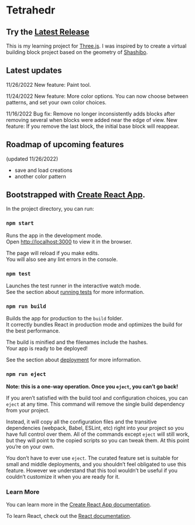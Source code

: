 # Tetrahedr

## Try the [Latest Release](https://tetrahedr.katefractal.com/)

This is my learning project for [Three.js](https://threejs.org/). I was inspired by to create a virtual building block project based on the geometry of [Shashibo](https://funinmotiontoys.com/pages/getshashibo-home). 

## Latest updates
11/26/2022
New feature: Paint tool.

11/24/2022
New feature: More color options. You can now choose between patterns, and set your own color choices.

11/16/2022
Bug fix: Remove no longer inconsistently adds blocks after removing several when blocks were added near the edge of view.
New feature: If you remove the last block, the initial base block will reappear.

## Roadmap of upcoming features
(updated 11/26/2022)
- save and load creations
- another color pattern

## Bootstrapped with [Create React App](https://github.com/facebook/create-react-app).

In the project directory, you can run:

### `npm start`

Runs the app in the development mode.\
Open [http://localhost:3000](http://localhost:3000) to view it in the browser.

The page will reload if you make edits.\
You will also see any lint errors in the console.

### `npm test`

Launches the test runner in the interactive watch mode.\
See the section about [running tests](https://facebook.github.io/create-react-app/docs/running-tests) for more information.

### `npm run build`

Builds the app for production to the `build` folder.\
It correctly bundles React in production mode and optimizes the build for the best performance.

The build is minified and the filenames include the hashes.\
Your app is ready to be deployed!

See the section about [deployment](https://facebook.github.io/create-react-app/docs/deployment) for more information.

### `npm run eject`

**Note: this is a one-way operation. Once you `eject`, you can’t go back!**

If you aren’t satisfied with the build tool and configuration choices, you can `eject` at any time. This command will remove the single build dependency from your project.

Instead, it will copy all the configuration files and the transitive dependencies (webpack, Babel, ESLint, etc) right into your project so you have full control over them. All of the commands except `eject` will still work, but they will point to the copied scripts so you can tweak them. At this point you’re on your own.

You don’t have to ever use `eject`. The curated feature set is suitable for small and middle deployments, and you shouldn’t feel obligated to use this feature. However we understand that this tool wouldn’t be useful if you couldn’t customize it when you are ready for it.

### Learn More

You can learn more in the [Create React App documentation](https://facebook.github.io/create-react-app/docs/getting-started).

To learn React, check out the [React documentation](https://reactjs.org/).